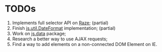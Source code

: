 # TODOs #
  1. Implements full selector API on [Raze](http://code.google.com/p/jsool/source/browse/trunk/jsool/raze.js); (partial)
  1. Finish [js.util.DateFormat](http://code.google.com/p/jsool/source/browse/trunk/jsool/js/util/DateFormat.js) implementation; (partial)
  1. Work on [js.data](http://code.google.com/p/jsool/source/browse/trunk/jsool/js/data) package;
  1. Research a better way to use AJAX requests;
  1. Find a way to add elements on a non-connected DOM Element on IE.